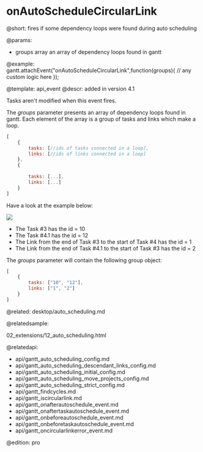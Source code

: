 onAutoScheduleCircularLink
=============

@short:
	fires if some dependency loops were found during auto scheduling

@params:

- groups		array		an array of dependency loops found in gantt

@example:
gantt.attachEvent("onAutoScheduleCircularLink",function(groups){
	// any custom logic here
});

@template:	api_event
@descr:
added in version 4.1

Tasks aren't modified when this event fires. 

The *groups* parameter presents an array of dependency loops found in gantt. 
Each element of the array is a group of tasks and links which make a loop.

~~~js
[ 
	{ 
    	tasks: [//ids of tasks connected in a loop], 
        links: [//ids of links connected in a loop]
    },
    {
    	
    	tasks: [...], 
        links: [...]
    }
]
~~~

Have a look at the example below:

<img src="api/on_autoschedule_circular_link.png">


- The Task #3 has the id = 10
- The Task #4.1 has the id = 12
- The Link from the end of Task #3 to the start of Task #4 has the id = 1
- The Link from the end of Task #4.1 to the start of Task #3 has the id = 2

The *groups* parameter will contain the following group object:

~~~js
[ 
    { 
        tasks: ["10", "12"], 
        links: ["1", "2"]
    }
]
~~~

@related:
desktop/auto_scheduling.md

@relatedsample:

02_extensions/12_auto_scheduling.html

@relatedapi:

- api/gantt_auto_scheduling_config.md
- api/gantt_auto_scheduling_descendant_links_config.md
- api/gantt_auto_scheduling_initial_config.md
- api/gantt_auto_scheduling_move_projects_config.md
- api/gantt_auto_scheduling_strict_config.md
- api/gantt_findcycles.md
- api/gantt_iscircularlink.md
- api/gantt_onafterautoschedule_event.md
- api/gantt_onaftertaskautoschedule_event.md
- api/gantt_onbeforeautoschedule_event.md
- api/gantt_onbeforetaskautoschedule_event.md
- api/gantt_oncircularlinkerror_event.md


@edition:
pro